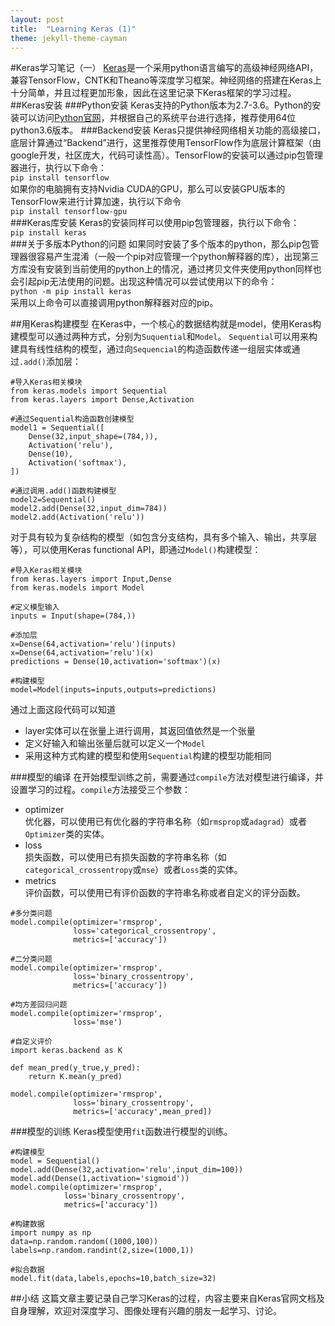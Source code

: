 ```yaml
---
layout: post
title:  "Learning Keras (1)"
theme: jekyll-theme-cayman
---
```

#Keras学习笔记（一）
[Keras](https://keras.io)是一个采用python语言编写的高级神经网络API，兼容TensorFlow，CNTK和Theano等深度学习框架。神经网络的搭建在Keras上十分简单，并且过程更加形象，因此在这里记录下Keras框架的学习过程。
##Keras安装
###Python安装
Keras支持的Python版本为2.7-3.6。Python的安装可以访问[Python官网](https://www.python.org/)，并根据自己的系统平台进行选择，推荐使用64位python3.6版本。
###Backend安装
Keras只提供神经网络相关功能的高级接口，底层计算通过“Backend”进行，这里推荐使用TensorFlow作为底层计算框架（由google开发，社区庞大，代码可读性高）。TensorFlow的安装可以通过pip包管理器进行，执行以下命令：  
`pip install tensorflow`  
如果你的电脑拥有支持Nvidia CUDA的GPU，那么可以安装GPU版本的TensorFlow来进行计算加速，执行以下命令  
`pip install tensorflow-gpu`  
###Keras库安装
Keras的安装同样可以使用pip包管理器，执行以下命令：  
`pip install keras`  
###关于多版本Python的问题
如果同时安装了多个版本的python，那么pip包管理器很容易产生混淆（一般一个pip对应管理一个python解释器的库），出现第三方库没有安装到当前使用的python上的情况，通过拷贝文件夹使用python同样也会引起pip无法使用的问题。出现这种情况可以尝试使用以下的命令：  
`python -m pip install keras`  
采用以上命令可以直接调用python解释器对应的pip。

##用Keras构建模型
在Keras中，一个核心的数据结构就是model，使用Keras构建模型可以通过两种方式，分别为`Suquential`和`Model`。
`Sequential`可以用来构建具有线性结构的模型，通过向`Sequencial`的构造函数传递一组层实体或通过`.add()`添加层：  
```
#导入Keras相关模块
from keras.models import Sequential  
from keras.layers import Dense,Activation  

#通过Sequential构造函数创建模型
model1 = Sequential([
    Dense(32,input_shape=(784,)),
    Activation('relu'),
    Dense(10),
    Activation('softmax'),
])

#通过调用.add()函数构建模型
model2=Sequential()
model2.add(Dense(32,input_dim=784))
model2.add(Activation('relu'))
```
对于具有较为复杂结构的模型（如包含分支结构，具有多个输入、输出，共享层等），可以使用Keras functional API，即通过`Model()`构建模型：  
```
#导入Keras相关模块
from keras.layers import Input,Dense  
from keras.models import Model  

#定义模型输入
inputs = Input(shape=(784,))  

#添加层
x=Dense(64,activation='relu')(inputs)
x=Dense(64,activation='relu')(x)
predictions = Dense(10,activation='softmax')(x)

#构建模型
model=Model(inputs=inputs,outputs=predictions)
```
通过上面这段代码可以知道  
* layer实体可以在张量上进行调用，其返回值依然是一个张量
* 定义好输入和输出张量后就可以定义一个`Model`  
* 采用这种方式构建的模型和使用`Sequential`构建的模型功能相同

###模型的编译
在开始模型训练之前，需要通过`compile`方法对模型进行编译，并设置学习的过程。`compile`方法接受三个参数：  
* optimizer  
    优化器，可以使用已有优化器的字符串名称（如`rmsprop`或`adagrad`）或者`Optimizer`类的实体。
* loss  
    损失函数，可以使用已有损失函数的字符串名称（如`categorical_crossentropy`或`mse`）或者`Loss`类的实体。
* metrics  
    评价函数，可以使用已有评价函数的字符串名称或者自定义的评分函数。  

```
#多分类问题
model.compile(optimizer='rmsprop',
              loss='categorical_crossentropy',
              metrics=['accuracy'])

#二分类问题
model.compile(optimizer='rmsprop',
              loss='binary_crossentropy',
              metrics=['accuracy'])

#均方差回归问题
model.compile(optimizer='rmsprop',
              loss='mse')
              
#自定义评价
import keras.backend as K

def mean_pred(y_true,y_pred):
    return K.mean(y_pred)
    
model.compile(optimizer='rmsprop',
              loss='binary_crossentropy',
              metrics=['accuracy',mean_pred])
```

###模型的训练
Keras模型使用`fit`函数进行模型的训练。  
```
#构建模型
model = Sequential()
model.add(Dense(32,activation='relu',input_dim=100))  
model.add(Dense(1,activation='sigmoid'))  
model.compile(optimizer='rmsprop',
            loss='binary_crossentropy',
            metrics=['accuracy'])

#构建数据
import numpy as np
data=np.random.random((1000,100))  
labels=np.random.randint(2,size=(1000,1))  

#拟合数据
model.fit(data,labels,epochs=10,batch_size=32)
```

##小结
这篇文章主要记录自己学习Keras的过程，内容主要来自Keras官网文档及自身理解，欢迎对深度学习、图像处理有兴趣的朋友一起学习、讨论。